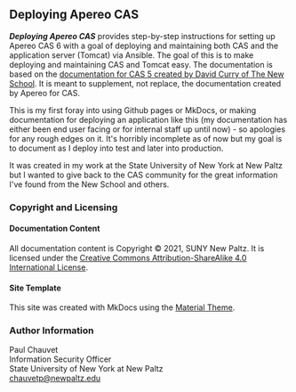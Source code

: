 ## Deploying Apereo CAS

***Deploying Apereo CAS*** provides step-by-step instructions for setting up Apereo CAS 6 with a goal of deploying and maintaining both CAS and the application server (Tomcat) via Ansible.  The goal of this is to make deploying and maintaining CAS and Tomcat easy.  The documentation is based on the [documentation for CAS 5 created by David Curry of The New School](https://dacurry-tns.github.io/deploying-apereo-cas).  It is meant to supplement, not replace, the documentation created by Apereo for CAS.

 This is my first foray into using Github pages or MkDocs, or making documentation for deploying an application like this (my documentation has either been end user facing or for internal staff up until now) - so apologies for any rough edges on it.  It's horribly incomplete as of now but my goal is to document as I deploy into test and later into production.

 It was created in my work at the State University of New York at New Paltz but I wanted to give back to the CAS community for the great information I've found from the New School and others.

### Copyright and Licensing

#### Documentation Content

All documentation content is Copyright &copy; 2021, SUNY New Paltz. It is licensed under the [Creative Commons Attribution-ShareAlike 4.0 International License](http://creativecommons.org/licenses/by-sa/4.0/).

#### Site Template

This site was created with MkDocs using the [Material Theme](https://github.com/squidfunk/mkdocs-material).


### Author Information

Paul Chauvet<br/>
Information Security Officer<br/>
State University of New York at New Paltz<br/>
chauvetp@newpaltz.edu<br/>


